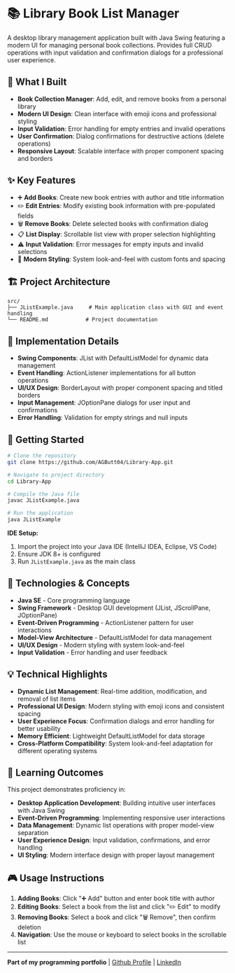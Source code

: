# 📚 Library Book List Manager

A desktop library management application built with Java Swing featuring a modern UI for managing personal book collections. Provides full CRUD operations with input validation and confirmation dialogs for a professional user experience.

## 🎯 What I Built
- **Book Collection Manager**: Add, edit, and remove books from a personal library
- **Modern UI Design**: Clean interface with emoji icons and professional styling
- **Input Validation**: Error handling for empty entries and invalid operations
- **User Confirmation**: Dialog confirmations for destructive actions (delete operations)
- **Responsive Layout**: Scalable interface with proper component spacing and borders

## ✨ Key Features
- ➕ **Add Books**: Create new book entries with author and title information
- ✏️ **Edit Entries**: Modify existing book information with pre-populated fields
- 🗑️ **Remove Books**: Delete selected books with confirmation dialog
- 📋 **List Display**: Scrollable list view with proper selection highlighting
- ⚠️ **Input Validation**: Error messages for empty inputs and invalid selections
- 🎨 **Modern Styling**: System look-and-feel with custom fonts and spacing

## 🏗️ Project Architecture
```
src/
├── JListExample.java     # Main application class with GUI and event handling
└── README.md            # Project documentation
```

## 🔧 Implementation Details
- **Swing Components**: JList with DefaultListModel for dynamic data management
- **Event Handling**: ActionListener implementations for all button operations
- **UI/UX Design**: BorderLayout with proper component spacing and titled borders
- **Input Management**: JOptionPane dialogs for user input and confirmations
- **Error Handling**: Validation for empty strings and null inputs

## 🚀 Getting Started
```bash
# Clone the repository
git clone https://github.com/AGButt04/Library-App.git

# Navigate to project directory
cd Library-App

# Compile the Java file
javac JListExample.java

# Run the application
java JListExample
```

**IDE Setup:**
1. Import the project into your Java IDE (IntelliJ IDEA, Eclipse, VS Code)
2. Ensure JDK 8+ is configured
3. Run `JListExample.java` as the main class

## 🔧 Technologies & Concepts
- **Java SE** - Core programming language
- **Swing Framework** - Desktop GUI development (JList, JScrollPane, JOptionPane)
- **Event-Driven Programming** - ActionListener pattern for user interactions
- **Model-View Architecture** - DefaultListModel for data management
- **UI/UX Design** - Modern styling with system look-and-feel
- **Input Validation** - Error handling and user feedback

## 💡 Technical Highlights
- **Dynamic List Management**: Real-time addition, modification, and removal of list items
- **Professional UI Design**: Modern styling with emoji icons and consistent spacing
- **User Experience Focus**: Confirmation dialogs and error handling for better usability
- **Memory Efficient**: Lightweight DefaultListModel for data storage
- **Cross-Platform Compatibility**: System look-and-feel adaptation for different operating systems

## 📖 Learning Outcomes
This project demonstrates proficiency in:
- **Desktop Application Development**: Building intuitive user interfaces with Java Swing
- **Event-Driven Programming**: Implementing responsive user interactions
- **Data Management**: Dynamic list operations with proper model-view separation
- **User Experience Design**: Input validation, confirmations, and error handling
- **UI Styling**: Modern interface design with proper layout management

## 🎮 Usage Instructions
1. **Adding Books**: Click "➕ Add" button and enter book title with author
2. **Editing Books**: Select a book from the list and click "✏️ Edit" to modify
3. **Removing Books**: Select a book and click "🗑️ Remove", then confirm deletion
4. **Navigation**: Use the mouse or keyboard to select books in the scrollable list

---
**Part of my programming portfolio** | [Github Profile](https://github.com/AGButt04) | [LinkedIn](https://www.linkedin.com/in/abdul-ghani-butt-290056338/)
